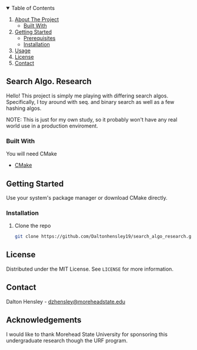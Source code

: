 <!-- TABLE OF CONTENTS -->
<details open="open">
  <summary>Table of Contents</summary>
  <ol>
    <li>
      <a href="#about-the-project">About The Project</a>
      <ul>
        <li><a href="#built-with">Built With</a></li>
      </ul>
    </li>
    <li>
      <a href="#getting-started">Getting Started</a>
      <ul>
        <li><a href="#prerequisites">Prerequisites</a></li>
        <li><a href="#installation">Installation</a></li>
      </ul>
    </li>
    <li><a href="#usage">Usage</a></li>
    <li><a href="#license">License</a></li>
    <li><a href="#contact">Contact</a></li>
  </ol>
</details>



<!-- ABOUT THE PROJECT -->
## Search Algo. Research
Hello! This project is simply me playing with differing search algos. Specifically, 
I toy around with seq. and binary search as well as a few hashing algos. 

NOTE: This is just for my own study, so it probably won't have any real world
use in a production enviroment.


### Built With

You will need CMake 
* [CMake](https://cmake.org)



<!-- GETTING STARTED -->
## Getting Started
Use your system's package manager or download CMake directly.


### Installation


1. Clone the repo
   ```sh
   git clone https://github.com/Daltonhensley19/search_algo_research.git
   ```

<!-- LICENSE -->
## License

Distributed under the MIT License. See `LICENSE` for more information.



<!-- CONTACT -->
## Contact

Dalton Hensley - dzhensley@moreheadstate.edu




<!-- ACKNOWLEDGEMENTS -->
## Acknowledgements
I would like to thank Morehead State University for sponsoring this undergraduate
research though the URF program. 



